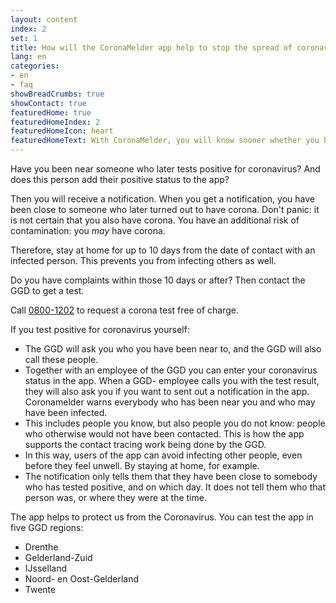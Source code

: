 ```yaml
---
layout: content
index: 2
set: 1
title: How will the CoronaMelder app help to stop the spread of coronavirus?
lang: en
categories:
- en
- faq
showBreadCrumbs: true
showContact: true
featuredHome: true
featuredHomeIndex: 2
featuredHomeIcon: heart
featuredHomeText: With CoronaMelder, you will know sooner whether you have a higher chance of contamination.
---
```


Have you been near someone who later tests positive for coronavirus? And does this person add their positive status to the app?

Then you will receive a notification. When you get a notification, you have been close to someone who later turned out to have corona. Don't panic: it is not certain that you also have corona. You have an additional risk of contamination: you _may_ have corona.

Therefore, stay at home for up to 10 days from the date of contact with an infected person. This prevents you from infecting others as well.

Do you have complaints within those 10 days or after? Then contact the GGD to get a test.

Call <a href="tel:08001202">0800-1202</a> to request a corona test free of charge.

If you test positive for coronavirus yourself:
- The GGD will ask you who you have been near to, and the GGD will also call these people.	
- Together with an employee of the GGD you can enter your coronavirus status in the app. When a GGD- employee calls you with the test result, they will also ask you if you want to sent out a notification in the app. Coronamelder warns everybody who has been near you and who may have been infected.
- This includes people you know, but also people you do not know: people who otherwise would not have been contacted. This is how the app supports the contact tracing work being done by the GGD.
- In this way, users of the app can avoid infecting other people, even before they feel unwell. By staying at home, for example.
- The notification only tells them that they have been close to somebody who has tested positive, and on which day. It does not tell them who that person was, or where they were at the time.


The app helps to protect us from the Coronavirus. You can test the app in five GGD regions:
- Drenthe
- Gelderland-Zuid
- IJsselland
- Noord- en Oost-Gelderland
- Twente 
